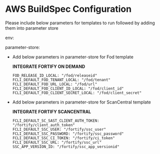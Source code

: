 # AWS BuildSpec Configuration
Please include below parameters for templates to run followed by adding them into parameter store

env:

  parameter-store:
  
   - Add below parameters in parameter-store for Fod template  
   
		**INTEGRATE FORTIFY ON DEMAND**
		````
        FOD_RELEASE_ID_LOCAL: "/fod/releaseid"
        FCLI_DEFAULT_FOD_TENANT_LOCAL: "/fod/tenant"
        FCLI_DEFAULT_FOD_URL_LOCAL: "/fod/url"
        FCLI_DEFAULT_FOD_CLIENT_ID_LOCAL: "/fod/client_id"
        FCLI_DEFAULT_FOD_CLIENT_SECRET_LOCAL: "/fod/client_secret" 
		````
   - Add below parameters in parameter-store for ScanCentral template	
   
		**INTEGRATE FORTIFY SCANCENTRAL**
		````
        FCLI_DEFAULT_SC_SAST_CLIENT_AUTH_TOKEN: "/fortify/client_auth_token"
        FCLI_DEFAULT_SSC_USER: "/fortify/ssc_user"
        FCLI_DEFAULT_SSC_PASSWORD: "/fortify/ssc_password"
        FCLI_DEFAULT_SSC_CI_TOKEN: "/fortify/ci_token"
        FCLI_DEFAULT_SSC_URL: "/fortify/ssc_url"
        SSC_APP_VERSION_ID: "/fortify/ssc_app_versionid"
		````